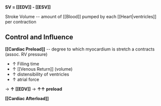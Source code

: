 **SV = [[EDV]] - [[ESV]]**

Stroke Volume -- amount of [[Blood]] pumped by each [[Heart|ventricles]] per contraction

## Control and Influence
**[[Cardiac Preload]]** -- degree to which myocardium is stretch a contracts (assoc. RV pressure)
- ↑ Filling time
- ↑ [[Venous Return]] (volume)
- ↑ distensibility of ventricles
- ↑ atrial force

→ **↑ [[EDV]]** → **↑↑ preload**



**[[Cardiac Afterload]]** 